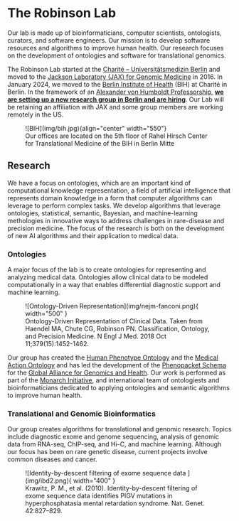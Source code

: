 # The Robinson Lab

Our lab is made up of bioinformaticians, computer scientists, ontologists, curators, and software engineers.
Our mission is to develop software resources and algorithms to improve human health.
Our research focuses on the development of ontologies and software for translational genomics.

The Robinson Lab started at the [Charité – Universitätsmedizin Berlin](https://www.charite.de/) and moved to the 
[Jackson Laboratory (JAX) for Genomic Medicine](https://www.jax.org/) in 2016.
In January 2024, we moved to the [Berlin Institute of Health](https://www.bihealth.org/en/) (BIH) at Charité in Berlin.
In the framework of an [Alexander von Humboldt Professorship](https://www.humboldt-foundation.de/entdecken/newsroom/dossier-alexander-von-humboldt-professur/peter-nicholas-robinson),
[__we are setting up a new research group in Berlin and are hiring__](careers.md).
Our Lab will be retaining an affiliation with JAX and some group members are working remotely in the US.

<figure markdown>
![BIH](img/bih.jpg){align="center" width="550"}
<figcaption>
Our offices are located on the 5th floor of Rahel Hirsch Center for Translational Medicine of the BIH in Berlin Mitte
</figcaption>
</figure>

## Research

We have a focus on ontologies, which are an important kind of computational knowledge 
representation, a field of artificial intelligence that represents domain knowledge in a form that 
computer algorithms can leverage to perform complex tasks. We develop algorithms 
that leverage ontologies, statistical, semantic, Bayesian, and machine-learning methologies in innovative ways 
to address challenges in rare-disease and precision medicine. The focus of the research is both on the 
development of new AI algorithms and their application to medical data. 




### Ontologies

A major focus of the lab is to create ontologies for representing and analyzing medical data. Ontologies allow clinical data to be modeled computationally in a way that enables differential diagnostic support and machine learning.

<figure markdown>
![Ontology-Driven Representation](img/nejm-fanconi.png){ width="500" }
<figcaption>Ontology-Driven Representation of Clinical Data. Taken from Haendel MA, Chute CG, Robinson PN. Classification, Ontology, and Precision Medicine. N Engl J Med. 2018 Oct 11;379(15):1452-1462.
</figcaption>
</figure>

Our group has created the [Human Phenotype Ontology](http:///www.human-phenotype-ontology.org) and the [Medical Action Ontology](https://pubmed.ncbi.nlm.nih.gov/37503136/) and has led the development of the [Phenopacket Schema](https://pubmed.ncbi.nlm.nih.gov/35705716/) for the [Global Alliance for Genomics and Health](https://www.ga4gh.org/). Our work is performed as part of the [Monarch Initiative](http://monarchinitiative.org), and international team of ontologiests and bioinformaticians dedicated to applying ontologies and semantic algorithms to improve human health.

### Translational and Genomic Bioinformatics

Our group creates algorithms for translational and genomic research. Topics include diagnostic exome and genome sequencing, analysis of genomic data from RNA-seq, ChIP-seq, and Hi-C, and machine learning.
Although our focus has been
on rare genetic disease, current projects involve common diseases and cancer.

<figure markdown>
![Identity-by-descent filtering of exome sequence data ](img/ibd2.png){ width="400" }
<figcaption>Krawitz, P. M., et al. (2010). Identity-by-descent filtering of exome sequence data identifies PIGV mutations in hyperphosphatasia mental retardation syndrome. Nat. Genet. 42:827–829.
</figcaption>
</figure>